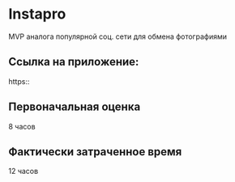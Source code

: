 # Instapro

MVP аналога популярной соц. сети для обмена фотографиями

## Ссылка на приложение:

https:: 

## Первоначальная оценка

8 часов

## Фактически затраченное время

12 часов
